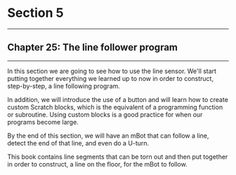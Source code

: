 # Section 5

---

## Chapter 25: The line follower program

---

In this section we are going to see how to use the line sensor. We'll start putting together everything we learned up to now in order to construct, step-by-step, a line following program.

In addition, we will introduce the use of a button and will learn how to create custom Scratch blocks, which is the equivalent of a programming function or subroutine. Using custom blocks is a good practice for when our programs become large.

By the end of this section, we will have an mBot that can follow a line, detect the end of that line, and even do a U-turn.

This book contains line segments that can be torn out and then put together in order to construct, a line on the floor, for the mBot to follow.

